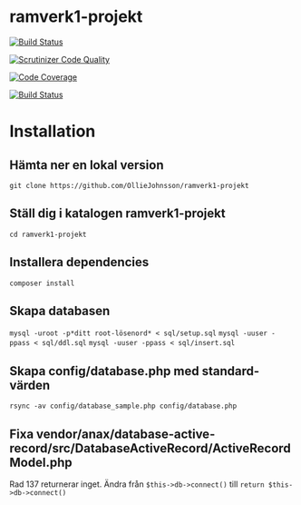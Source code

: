 # ramverk1-projekt

[![Build Status](https://travis-ci.org/OllieJohnsson/ramverk1-projekt.svg?branch=master)](https://travis-ci.org/OllieJohnsson/ramverk1-projekt)

[![Scrutinizer Code Quality](https://scrutinizer-ci.com/g/OllieJohnsson/ramverk1-projekt/badges/quality-score.png?b=master)](https://scrutinizer-ci.com/g/OllieJohnsson/ramverk1-projekt/?branch=master)

[![Code Coverage](https://scrutinizer-ci.com/g/OllieJohnsson/ramverk1-projekt/badges/coverage.png?b=master)](https://scrutinizer-ci.com/g/OllieJohnsson/ramverk1-projekt/?branch=master)

[![Build Status](https://scrutinizer-ci.com/g/OllieJohnsson/ramverk1-projekt/badges/build.png?b=master)](https://scrutinizer-ci.com/g/OllieJohnsson/ramverk1-projekt/build-status/master)


# Installation

## Hämta ner en lokal version
`git clone https://github.com/OllieJohnsson/ramverk1-projekt`

## Ställ dig i katalogen ramverk1-projekt
`cd ramverk1-projekt`

## Installera dependencies
`composer install`

## Skapa databasen
`mysql -uroot -p*ditt root-lösenord* < sql/setup.sql`
`mysql -uuser -ppass < sql/ddl.sql`
`mysql -uuser -ppass < sql/insert.sql`

## Skapa config/database.php med standard-värden
`rsync -av config/database_sample.php config/database.php`

## Fixa vendor/anax/database-active-record/src/DatabaseActiveRecord/ActiveRecordModel.php
Rad 137 returnerar inget.
Ändra från `$this->db->connect()` till `return $this->db->connect()`
